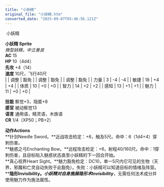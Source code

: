 ```yaml
---
title: "小妖精"
original_file: "小妖精.htm"
converted_date: "2025-09-07T05:46:56.121Z"
---
```


﻿ 小妖精   

****小妖精 Sprite****  
*微型妖精，中立善良*  
**AC** 15  
**HP** 10（4d4）  
**先攻** +4（14）  
**速度** 10尺，飞行40尺  
|  | 调整 | 豁免 |  | 调整 | 豁免 |  | 调整 | 豁免 |
| 力量 | 3 | -4 | -4 |  | 敏捷 | 18 | +4 | +4 |  | 体质 | 10 | +0 | +0 |
| 智力 | 14 | +2 | +2 |  | 感知 | 13 | +1 | +1 |  | 魅力 | 11 | +0 | +0 |

**技能** 察觉+3，隐匿+8  
**感官** 被动察觉13  
**语言** 通用语，精灵语，木族语  
**CR** 1/4（XP50；PB+2）

****动作Actions****  
**针剑Needle Sword。**近战攻击检定：+6，触及5尺。命中：6（1d4+4）穿刺伤害。  
**魅惑之弓Enchanting Bow。**远程攻击检定：+6，射程40/160尺。命中：1穿刺伤害，且目标陷入魅惑状态直至小妖精的下一回合开始。  
**真心视界Heart Sight。**魅力豁免检定：DC10，单一5尺内它可见的生物（天界，邪魔和亡灵自动失败于此豁免）。失败：小妖精可以知道目标的情绪及阵营。  
****隐形Invisibility。****小妖精对自身施展***隐形术Invisibility***，无需任何法术成分并使用魅力作为施法属性。